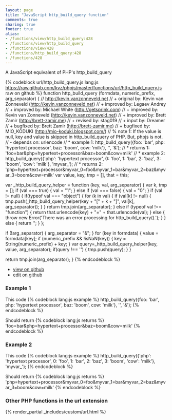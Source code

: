 ```yaml
---
layout: page
title: "JavaScript http_build_query function"
comments: true
sharing: true
footer: true
alias:
- /functions/view/http_build_query:428
- /functions/view/http_build_query
- /functions/view/428
- /functions/http_build_query:428
- /functions/428
---
```

<!-- Generated by Rakefile:build -->
A JavaScript equivalent of PHP's http_build_query

{% codeblock url/http_build_query.js lang:js https://raw.github.com/kvz/phpjs/master/functions/url/http_build_query.js raw on github %}
function http_build_query (formdata, numeric_prefix, arg_separator) {
  // http://kevin.vanzonneveld.net
  // +   original by: Kevin van Zonneveld (http://kevin.vanzonneveld.net)
  // +   improved by: Legaev Andrey
  // +   improved by: Michael White (http://getsprink.com)
  // +   improved by: Kevin van Zonneveld (http://kevin.vanzonneveld.net)
  // +   improved by: Brett Zamir (http://brett-zamir.me)
  // +    revised by: stag019
  // +   input by: Dreamer
  // +   bugfixed by: Brett Zamir (http://brett-zamir.me)
  // +   bugfixed by: MIO_KODUKI (http://mio-koduki.blogspot.com/)
  // %        note 1: If the value is null, key and value is skipped in http_build_query of PHP. But, phpjs is not.
  // -    depends on: urlencode
  // *     example 1: http_build_query({foo: 'bar', php: 'hypertext processor', baz: 'boom', cow: 'milk'}, '', '&amp;');
  // *     returns 1: 'foo=bar&amp;php=hypertext+processor&amp;baz=boom&amp;cow=milk'
  // *     example 2: http_build_query({'php': 'hypertext processor', 0: 'foo', 1: 'bar', 2: 'baz', 3: 'boom', 'cow': 'milk'}, 'myvar_');
  // *     returns 2: 'php=hypertext+processor&myvar_0=foo&myvar_1=bar&myvar_2=baz&myvar_3=boom&cow=milk'
  var value, key, tmp = [],
    that = this;

  var _http_build_query_helper = function (key, val, arg_separator) {
    var k, tmp = [];
    if (val === true) {
      val = "1";
    } else if (val === false) {
      val = "0";
    }
    if (val != null) {
      if(typeof val === "object") {
        for (k in val) {
          if (val[k] != null) {
            tmp.push(_http_build_query_helper(key + "[" + k + "]", val[k], arg_separator));
          }
        }
        return tmp.join(arg_separator);
      } else if (typeof val !== "function") {
        return that.urlencode(key) + "=" + that.urlencode(val);
      } else {
        throw new Error('There was an error processing for http_build_query().');
      }
    } else {
      return '';
    }
  };

  if (!arg_separator) {
    arg_separator = "&";
  }
  for (key in formdata) {
    value = formdata[key];
    if (numeric_prefix && !isNaN(key)) {
      key = String(numeric_prefix) + key;
    }
    var query=_http_build_query_helper(key, value, arg_separator);
    if(query !== '') {
      tmp.push(query);
    }
  }

  return tmp.join(arg_separator);
}
{% endcodeblock %}

 - [view on github](https://github.com/kvz/phpjs/blob/master/functions/url/http_build_query.js)
 - [edit on github](https://github.com/kvz/phpjs/edit/master/functions/url/http_build_query.js)

### Example 1
This code
{% codeblock lang:js example %}
http_build_query({foo: 'bar', php: 'hypertext processor', baz: 'boom', cow: 'milk'}, '', '&amp;');
{% endcodeblock %}

Should return
{% codeblock lang:js returns %}
'foo=bar&amp;php=hypertext+processor&amp;baz=boom&amp;cow=milk'
{% endcodeblock %}

### Example 2
This code
{% codeblock lang:js example %}
http_build_query({'php': 'hypertext processor', 0: 'foo', 1: 'bar', 2: 'baz', 3: 'boom', 'cow': 'milk'}, 'myvar_');
{% endcodeblock %}

Should return
{% codeblock lang:js returns %}
'php=hypertext+processor&myvar_0=foo&myvar_1=bar&myvar_2=baz&myvar_3=boom&cow=milk'
{% endcodeblock %}


### Other PHP functions in the url extension
{% render_partial _includes/custom/url.html %}
